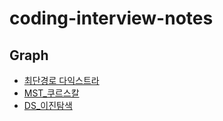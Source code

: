 # coding-interview-notes

## Graph

* [최단경로 다익스트라](/최단경로_다익스트라.py)
* [MST_쿠르스칼](/MST_크루스칼.py)
* [DS_이진탐색](/DS_이진탐색.py)